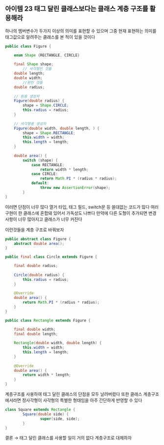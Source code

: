 ## 아이템 23 태그 달린 클래스보다는 클래스 계층 구조를 활용해라

하나의 멤버변수가 두가지 이상의 의미를 표현할 수 있으며 그중 현재 표현하는 의미를 태그값으로 알려주는 클래스를 본 적이 있을 것이다

```java
public class Figure {

    enum Shape {RECTANGLE, CIRCLE}
    
    final Shape shape;
		// 사각형인 것들
    double length;
    double width;
		//원인 것들
    double radius;
    
    // 원용 생성자
    Figure(double radius) { 
        shape = Shape.CIRCLE;
        this.radius = radius;
    }
    
    // 사각형용 생성자
    Figure(double width, double length, ) {
        shape = Shape.RECTANGLE;
        this.width = width;
        this.length = length;
    }
    
    double area() {
        switch (shape) {
            case RECTANGLE:
                return width * length;
            case CIRCLE:
                return Math.PI * (radius * radius);
            default:
                throw new AssertionError(shape);
		}
}
```

이러면 단점이 너무 많다 열거 타입, 태그 필드, switch문 등 쓸대없는 코드가 많다 여러 구현이 한 클래스에 혼합돼 있어서 가독성도 나쁘다 만약에 다른 도형이 추가되면 변경사항이 너무 많아지고 클래스가 너무 커진다

이런것들을 계층 구조로 바꿔보자

```java
public abstract class Figure {
    abstract double area();
}

public final class Circle extends Figure {

    final double radius;
    
    Circle(double radius) {
        this.radius = radius;
    }
    
    @Override
    double area() {
        return Math.PI * (radius * radius);
    }
}

public class Rectangle extends Figure {

    final double width;
    final double length;
    
    Rectangle(double width, double length) {
        this.width = width;
        this.length = length;
    }
    
    @Override
    double area() {
        return width * length;
    }
}
```

계층구조를 사용하여 태그 달린 클래스의 단점을 모두 날려버렸다 또한 클래스 계층구조에서라면 정사각형이 사각형의 특별한 형태임을 아주 간단하게 반영할 수 있다

```java
class Square extends Rectangle {
		Square(double side) {
				super(side, side);
		}
}
```

결론 → 태그 달린 클래스를 사용할 일이 거의 없다 계층구조로 대체하자